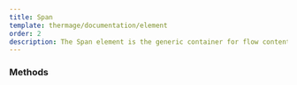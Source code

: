 ```yaml
---
title: Span
template: thermage/documentation/element
order: 2
description: The Span element is the generic container for flow content.
---
```


### Methods